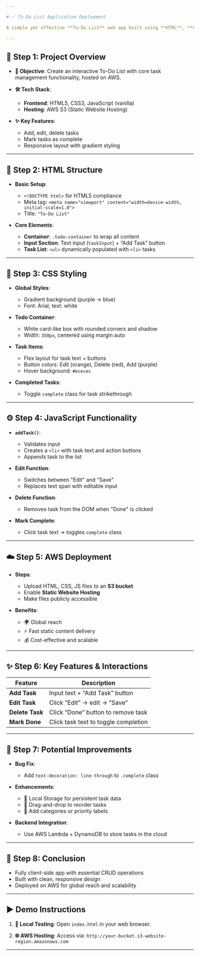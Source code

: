 ```yaml
---

# ✅ To-Do List Application Deployment

A simple yet effective **To-Do List** web app built using **HTML**, **CSS**, and **JavaScript**, deployed on **AWS S3** for global availability and scalability.

---
```


## 📌 Step 1: Project Overview

* **🎯 Objective**: Create an interactive To-Do List with core task management functionality, hosted on AWS.
* **🛠️ Tech Stack**:

  * **Frontend**: HTML5, CSS3, JavaScript (vanilla)
  * **Hosting**: AWS S3 (Static Website Hosting)
* **✨ Key Features**:

  * Add, edit, delete tasks
  * Mark tasks as complete
  * Responsive layout with gradient styling

---

## 🧱 Step 2: HTML Structure

* **Basic Setup**:

  * `<!DOCTYPE html>` for HTML5 compliance
  * Meta tag: `<meta name="viewport" content="width=device-width, initial-scale=1.0">`
  * Title: `"To-Do List"`

* **Core Elements**:

  * **Container**: `.todo-container` to wrap all content
  * **Input Section**: Text input (`taskInput`) + “Add Task” button
  * **Task List**: `<ul>` dynamically populated with `<li>` tasks

---

## 🎨 Step 3: CSS Styling

* **Global Styles**:

  * Gradient background (purple → blue)
  * Font: Arial; text: white

* **Todo Container**:

  * White card-like box with rounded corners and shadow
  * Width: `350px`, centered using margin auto

* **Task Items**:

  * Flex layout for task text + buttons
  * Button colors: Edit (orange), Delete (red), Add (purple)
  * Hover background: `#ececec`

* **Completed Tasks**:

  * Toggle `complete` class for task strikethrough

---

## ⚙️ Step 4: JavaScript Functionality

* **`addTask()`**:

  * Validates input
  * Creates a `<li>` with task text and action buttons
  * Appends task to the list

* **Edit Function**:

  * Switches between "Edit" and "Save"
  * Replaces text span with editable input

* **Delete Function**:

  * Removes task from the DOM when "Done" is clicked

* **Mark Complete**:

  * Click task text → toggles `complete` class 

---

## ☁️ Step 5: AWS Deployment

* **Steps**:

  * Upload HTML, CSS, JS files to an **S3 bucket**
  * Enable **Static Website Hosting**
  * Make files publicly accessible

* **Benefits**:

  * 🌍 Global reach
  * ⚡ Fast static content delivery
  * 💰 Cost-effective and scalable

---

## ✨ Step 6: Key Features & Interactions

| Feature         | Description                          |
| --------------- | ------------------------------------ |
| **Add Task**    | Input text + “Add Task” button       |
| **Edit Task**   | Click “Edit” → edit → “Save”         |
| **Delete Task** | Click “Done” button to remove task   |
| **Mark Done**   | Click task text to toggle completion |

---

## 🚀 Step 7: Potential Improvements

* **Bug Fix**:

  * Add `text-decoration: line-through` to `.complete` class

* **Enhancements**:

  * 💾 Local Storage for persistent task data
  * 🔁 Drag-and-drop to reorder tasks
  * 🔖 Add categories or priority labels

* **Backend Integration**:

  * Use AWS Lambda + DynamoDB to store tasks in the cloud

---

## 🏁 Step 8: Conclusion

* Fully client-side app with essential CRUD operations
* Built with clean, responsive design
* Deployed on AWS for global reach and scalability

---

## ▶️ Demo Instructions

1. **🔬 Local Testing**:
   Open `index.html` in your web browser.

2. **🌐 AWS Hosting**:
   Access via:
   `http://your-bucket.s3-website-region.amazonaws.com`

---
